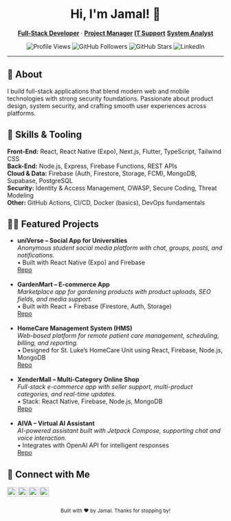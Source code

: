 <!-- ===================== -->
<!-- Jamal's Portfolio README (HTML-only) -->
<!-- ===================== -->

<!-- Header -->
<h1 align="center">Hi, I'm Jamal! 👋</h1>
<p align="center">
  <a href="https://github.com/XenderLand"><b>Full-Stack Developer</b></a> ·
  <a href="https://www.linkedin.com/in/jamalraj/"><b>Project Manager</b></a>
  <a href="https://www.linkedin.com/in/jamalraj/"><b>IT Support</b></a>
  <a href="https://www.linkedin.com/in/jamalraj/"><b>System Analyst</b></a>
</p>

<!-- Badges -->
<p align="center">
  <img alt="Profile Views" src="https://komarev.com/ghpvc/?username=XenderLand&style=flat-square" />
  <img alt="GitHub Followers" src="https://img.shields.io/github/followers/XenderLand?style=flat-square&color=0ea5e9" />
  <img alt="GitHub Stars" src="https://img.shields.io/github/stars/XenderLand?style=flat-square&color=22c55e" />
  <img alt="LinkedIn" src="https://img.shields.io/badge/LinkedIn-Connect-0A66C2?style=flat-square" />
</p>

<hr/>

<!-- About -->
<h2 id="-about">🙋 About</h2>
<p>
  I build full-stack applications that blend modern web and mobile technologies with strong security foundations.  
  Passionate about product design, system security, and crafting smooth user experiences across platforms.
</p>

<!-- Skills -->
<h2 id="-skills--tooling">🧰 Skills &amp; Tooling</h2>
<p>
  <b>Front-End:</b> React, React Native (Expo), Next.js, Flutter, TypeScript, Tailwind CSS<br/>
  <b>Back-End:</b> Node.js, Express, Firebase Functions, REST APIs<br/>
  <b>Cloud &amp; Data:</b> Firebase (Auth, Firestore, Storage, FCM), MongoDB, Supabase, PostgreSQL<br/>
  <b>Security:</b> Identity &amp; Access Management, OWASP, Secure Coding, Threat Modeling<br/>
  <b>Other:</b> GitHub Actions, CI/CD, Docker (basics), DevOps fundamentals
</p>

<!-- Projects -->
<h2 id="-software-development-projects">👨‍💻 Featured Projects</h2>

<ul>
  <li>
    <b>uniVerse – Social App for Universities</b><br/>
    <i>Anonymous student social media platform with chat, groups, posts, and notifications.</i><br/>
    • Built with React Native (Expo) and Firebase<br/>
    <a href="https://github.com/XenderLand/uniVerse">Repo</a>
  </li>
  <br/>

  <li>
    <b>GardenMart – E-commerce App</b><br/>
    <i>Marketplace app for gardening products with product uploads, SEO fields, and media support.</i><br/>
    • Built with React + Firebase (Firestore, Auth, Storage)<br/>
    <a href="https://github.com/XenderLand/GardenMart">Repo</a>
  </li>
  <br/>

  <li>
    <b>HomeCare Management System (HMS)</b><br/>
    <i>Web-based platform for remote patient care management, scheduling, billing, and reporting.</i><br/>
    • Designed for St. Luke’s HomeCare Unit using React, Firebase, Node.js, MongoDB<br/>
    <a href="https://github.com/XenderLand/HomeCare-Management-System">Repo</a>
  </li>
  <br/>

  <li>
    <b>XenderMall – Multi-Category Online Shop</b><br/>
    <i>Full-stack e-commerce app with seller support, multi-product categories, and real-time updates.</i><br/>
    • Stack: React Native, Firebase, Node.js, MongoDB<br/>
    <a href="https://github.com/XenderLand/XenderMall">Repo</a>
  </li>
  <br/>

  <li>
    <b>AIVA – Virtual AI Assistant</b><br/>
    <i>AI-powered assistant built with Jetpack Compose, supporting chat and voice interaction.</i><br/>
    • Integrates with OpenAI API for intelligent responses<br/>
    <a href="https://github.com/XenderLand/AIVA">Repo</a>
  </li>
</ul>


<!-- Contact -->
<h2 id="-contact">🤳 Connect with Me</h2>
<p>
  <a href="https://www.linkedin.com/in/jamalraj/">
    <img align="left" alt="LinkedIn" width="22" src="https://cdn.jsdelivr.net/npm/simple-icons@v3/icons/linkedin.svg" />
  </a>
  <a href="https://github.com/XenderLand">
    <img align="left" alt="GitHub" width="22" src="https://cdn.jsdelivr.net/npm/simple-icons@v3/icons/github.svg" />
  </a>
  <a href="https://twitter.com/">
    <img align="left" alt="Twitter" width="22" src="https://cdn.jsdelivr.net/npm/simple-icons@v3/icons/twitter.svg" />
  </a>
  <a href="https://instagram.com/">
    <img align="left" alt="Instagram" width="22" src="https://cdn.jsdelivr.net/npm/simple-icons@v3/icons/instagram.svg" />
  </a>
</p>
<br/><br/>

<!-- Footer -->
<p align="center">
  <sub>Built with ❤️ by Jamal. Thanks for stopping by!</sub>
</p>
